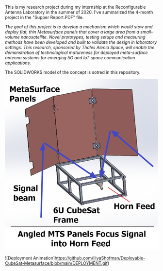 This is my research project during my internship at the Reconfigurable Antenna Laboratory in the summer of 2020. I've summarized the 4-month project in the "Supper Report.PDF" file. 

*The goal of this project is to develop a mechanism which would stow and deploy flat, thin Metasurface panels that cover a large area from a small-volume nanosatellite. Novel prototypes, testing setups and measuring methods have been developed and built to validate the design in laboratory settings. This research, sponsored by Thales Alenia Space, will enable the demonstration of technological matureness for deployed meta-surface antenna systems for emerging 5G and IoT space communication applications.*

The SOLIDWORKS model of the concept is sotred in this repository. 

![Design Concept Explained](https://github.com/IliyaShofman/Deployable-CubeSat-Metasurface/blob/main/Concept%202.png)

![Deployment Animation]https://github.com/IliyaShofman/Deployable-CubeSat-Metasurface/blob/main/DEPLOYMENT.gif)
